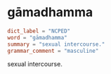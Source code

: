 # gāmadhamma

``` toml
dict_label = "NCPED"
word = "gāmadhamma"
summary = "sexual intercourse."
grammar_comment = "masculine"
```

sexual intercourse.

